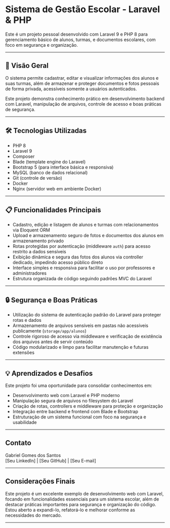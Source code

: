 # Sistema de Gestão Escolar - Laravel & PHP

Este é um projeto pessoal desenvolvido com Laravel 9 e PHP 8 para gerenciamento básico de alunos, turmas, e documentos escolares, com foco em segurança e organização.

---

## 🚀 Visão Geral

O sistema permite cadastrar, editar e visualizar informações dos alunos e suas turmas, além de armazenar e proteger documentos e fotos pessoais de forma privada, acessíveis somente a usuários autenticados.

Este projeto demonstra conhecimento prático em desenvolvimento backend com Laravel, manipulação de arquivos, controle de acesso e boas práticas de segurança.

---

## 🛠 Tecnologias Utilizadas

- PHP 8
- Laravel 9
- Composer
- Blade (template engine do Laravel)
- Bootstrap 5 (para interface básica e responsiva)
- MySQL (banco de dados relacional)
- Git (controle de versão)
- Docker
- Nginx (servidor web em ambiente Docker)
  
---

## 📋 Funcionalidades Principais

- Cadastro, edição e listagem de alunos e turmas com relacionamentos via Eloquent ORM
- Upload e armazenamento seguro de fotos e documentos dos alunos em armazenamento privado
- Rotas protegidas por autenticação (middleware `auth`) para acesso restrito a dados sensíveis
- Exibição dinâmica e segura das fotos dos alunos via controller dedicado, impedindo acesso público direto
- Interface simples e responsiva para facilitar o uso por professores e administradores
- Estrutura organizada de código seguindo padrões MVC do Laravel

---

## 🔒 Segurança e Boas Práticas

- Utilização do sistema de autenticação padrão do Laravel para proteger rotas e dados
- Armazenamento de arquivos sensíveis em pastas não acessíveis publicamente (`storage/app/alunos`)
- Controle rigoroso de acesso via middleware e verificação de existência dos arquivos antes de servir conteúdo
- Código modularizado e limpo para facilitar manutenção e futuras extensões

---

## 💡 Aprendizados e Desafios

Este projeto foi uma oportunidade para consolidar conhecimentos em:

- Desenvolvimento web com Laravel e PHP moderno
- Manipulação segura de arquivos no filesystem do Laravel
- Criação de rotas, controllers e middleware para proteção e organização
- Integração entre backend e frontend com Blade e Bootstrap
- Estruturação de um sistema funcional com foco na segurança e usabilidade

---

## Contato

Gabriel Gomes dos Santos  
[Seu LinkedIn] | [Seu GitHub] | [Seu E-mail]

---

## Considerações Finais

Este projeto é um excelente exemplo de desenvolvimento web com Laravel, focando em funcionalidades essenciais para um sistema escolar, além de destacar práticas importantes para segurança e organização do código. Estou aberto a expandi-lo, refatorá-lo e melhorar conforme as necessidades do mercado.

---
